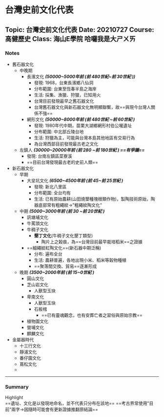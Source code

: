 # 台灣史前文化代表

Topic: 台灣史前文化代表
Date: 20210727
Course: 高健歷史
Class: 海山E學院
哈囉我是大ㄕㄨㄞ
---
### Notes
- 舊石器文化	
	- 中晚期
		- 長濱文化 ***(50000~5000年前 (前 480世紀~前 30世紀 ))***
			- 發現: 1968，台東長濱鄉八仙洞
			- 分布範圍: 台東至恆春半島之海岸
			- 生活: 採集、漁獵、狩獵，已知用火
			- 台灣目前發現最早之舊石器文化
			- 台灣舊石器文化與新石器文化無明顯聯繫，故==與現今台灣人關係不強==
		- 網形文化 ***(50000~8000年前 (前 480世紀 ~前 60世紀 )***
			- 發現: 1980年代中期，苗栗大湖鄉網形村伯公壠遺址
			- 分布範圍: 中北部丘陵台地 
			- 生活: 狩獵為主，可能與台灣本島其他地區有交易行為
			- 為台灣西部目前發現最古老之文化
	-  左鎮人 ***(30000~20000年前 (前 280 ~前 180世紀 ) ==有爭議==***
		-  發現: 台南左鎮區菜寮溪
		- ==目前台灣發現最古老的史前人類==
- 新石器文化
	- 早期
		- 大坌坑文化 ***(6500~4500年前 (前 45~前 25世紀 )***
			- 發現: 新北八里區
			- 分布範圍: 全台均有
			- 生活: 已有原始農耕(山田燒墾種塊根類作物)，製陶技術原始，陶器底部常有粗繩紋->"粗繩紋陶文化"
	- 中期 ***(5000~3000年前 (前 30 ~前 20世紀 )***
		- 訊塘埔文化
		- 牛罵頭文化
		- 牛稠子文化
			- **墾丁文化**(牛稠子文化墾丁類型)
				- 陶片上之榖痕，為==台灣目前最早栽培稻米==之證據
		- ==細繩紋紅陶文化==(新石器中期泛稱)
			- 分布: 遍布全台
			- 生活: 農耕普遍，各地出現小米、稻米等榖物種植
			- ==聚落間交換、貿易==逐漸形成
	- 晚期 ***(3500~2000年前 (前  15~0世紀 )***
		- 圓山文化
		- 芝山岩文化
			- 人獸型玉玦
		- 卑南文化
			- 人獸型玉玦
			- 石板棺
				- ==已有靈魂觀念，也有安葬亡者之習俗與原始宗教==
		- 植物園文化
		- 營埔文化
		- 麒麟文化
- 金屬器時代
	- 十三行文化
	- 靜浦文化
	- 番仔園文化
	- 蔦松文化
	- 
---
### Summary
Highlight    
==遺址、文化是以發現地命名，並不代表只分布在該地==
==考古界常使用"目前"兩字->因隨時可能會有更新證據推翻原結論==
#### 